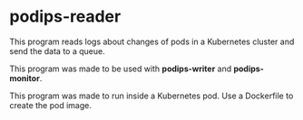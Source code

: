 # podips-reader

This program reads logs about changes of pods in a Kubernetes cluster and send the data to a queue.

This program was made to be used with **podips-writer** and **podips-monitor**.

This program was made to run inside a Kubernetes pod. Use a Dockerfile to create the pod image. 
